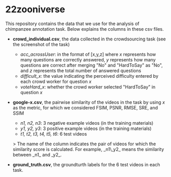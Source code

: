 # 22zooniverse

This repository contains the data that we use for the analysis of chimpanzee annotation task.
Below explains the columns in these csv files.

- **crowd\_individual.csv**, the data collected in the crowdsourcing task (see the screenshot of the task)
  - _acc_acrossUser_: in the format of [x,y,z] where _x_ represents how many questions are correctly answered, _y_ represents how many questions are correct after merging "No" and "HardToSay" as "No", and _z_ represents the total number of answered questions
  - _difficult\_x_: the value indicating the perceived difficulty entered by each crowd worker for question _x_
  - _voteHard\_x_: whether the crowd worker selected "HardToSay" in question _x_

- **google-x.csv**, the pairwise similarity of the videos in the task by using _x_ as the metric, for which we considered FSIM, PSNR, RMSE, SRE, and SSIM
  - _n1, n2, n3_: 3 negative example videos (in the training materials)
  - _y1, y2, y3_: 3 positive example videos (in the training materials)
  - _t1, t2, t3, t4, t5, t6_: 6 test videos

  <p></p>
  > The name of the column indicates the pair of videos for which the similarity score is calculated. For example, _n1\_y2_ means the similarity between _n1_ and _y2_.

- **ground\_truth.csv**, the groundturth labels for the 6 test videos in each task.

